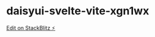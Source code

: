 # daisyui-svelte-vite-xgn1wx

[Edit on StackBlitz ⚡️](https://stackblitz.com/edit/daisyui-svelte-vite-xgn1wx)